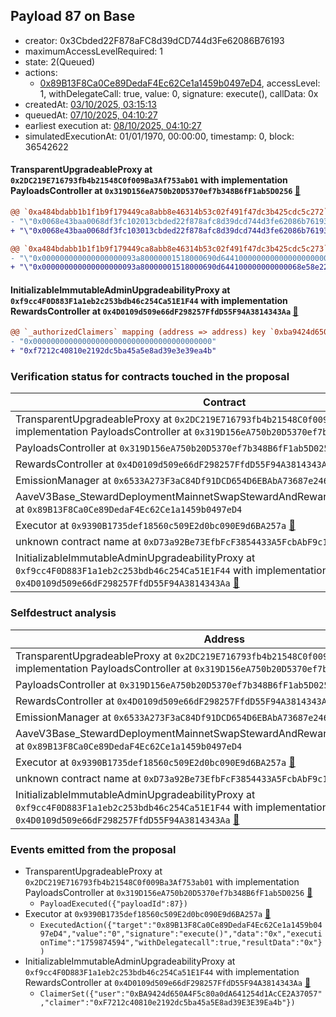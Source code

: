 ## Payload 87 on Base

- creator: 0x3Cbded22F878aFC8d39dCD744d3Fe62086B76193
- maximumAccessLevelRequired: 1
- state: 2(Queued)
- actions:
  - [0x89B13F8Ca0Ce89DedaF4Ec62Ce1a1459b0497eD4](https://basescan.org/address/0x89B13F8Ca0Ce89DedaF4Ec62Ce1a1459b0497eD4), accessLevel: 1, withDelegateCall: true, value: 0, signature: execute(), callData: 0x
- createdAt: [03/10/2025, 03:15:13](https://basescan.org/tx/0x76626fad538a2c6b2a5f744b84989653008197f4a89302edf76dd36e0172850b)
- queuedAt: [07/10/2025, 04:10:27](https://basescan.org/tx/0x2f9ba9c267303ebd1d9516fa40d52d5d28174ad6dfd629a7049cf17bb92a683b)
- earliest execution at: [08/10/2025, 04:10:27](https://www.epochconverter.com/countdown?q=1759896627)
- simulatedExecutionAt: 01/01/1970, 00:00:00, timestamp: 0, block: 36542622
#### TransparentUpgradeableProxy at `0x2DC219E716793fb4b21548C0f009Ba3Af753ab01` with implementation PayloadsController at `0x319D156eA750b20D5370ef7b348B6fF1ab5D0256` [:ghost:](https://github.com/bgd-labs/aave-address-book  "GovernanceV3Base.PAYLOADS_CONTROLLER")

```diff
@@ `0xa484bdabb1b1f1b9f179449ca8abb8e46314b53c02f491f47dc3b425cdc5c272` raw  @@
- "\"0x0068e43baa0068df3fc102013cbded22f878afc8d39dcd744d3fe62086b76193\""
+ "\"0x0068e43baa0068df3fc103013cbded22f878afc8d39dcd744d3fe62086b76193\""

@@ `0xa484bdabb1b1f1b9f179449ca8abb8e46314b53c02f491f47dc3b425cdc5c273` raw  @@
- "\"0x000000000000000000093a80000001518000690d644100000000000000000000\""
+ "\"0x000000000000000000093a80000001518000690d644100000000000068e58e22\""

```
#### InitializableImmutableAdminUpgradeabilityProxy at `0xf9cc4F0D883F1a1eb2c253bdb46c254Ca51E1F44` with implementation RewardsController at `0x4D0109d509e66dF298257FfdD55F94A3814343Aa` [:ghost:](https://github.com/bgd-labs/aave-address-book  "AaveV3Base.DEFAULT_INCENTIVES_CONTROLLER")

```diff
@@ `_authorizedClaimers` mapping (address => address) key `0xba9424d650a4f5c80a0da641254d1acce2a37057` @@
- "0x0000000000000000000000000000000000000000"
+ "0xf7212c40810e2192dc5ba45a5e8ad39e3e39ea4b"

```
### Verification status for contracts touched in the proposal

| Contract | Status |
|---------|------------|
| TransparentUpgradeableProxy at `0x2DC219E716793fb4b21548C0f009Ba3Af753ab01` with implementation PayloadsController at `0x319D156eA750b20D5370ef7b348B6fF1ab5D0256` [:ghost:](https://github.com/bgd-labs/aave-address-book  "GovernanceV3Base.PAYLOADS_CONTROLLER") | Contract |
| PayloadsController at `0x319D156eA750b20D5370ef7b348B6fF1ab5D0256` | Contract |
| RewardsController at `0x4D0109d509e66dF298257FfdD55F94A3814343Aa` | Contract |
| EmissionManager at `0x6533A273F3aC84Df91DCD654D6EBAbA73687e246` [:ghost:](https://github.com/bgd-labs/aave-address-book  "AaveV3Base.EMISSION_MANAGER") | Contract |
| AaveV3Base_StewardDeploymentMainnetSwapStewardAndRewardsSteward_20250821 at `0x89B13F8Ca0Ce89DedaF4Ec62Ce1a1459b0497eD4` | Contract |
| Executor at `0x9390B1735def18560c509E2d0bc090E9d6BA257a` [:ghost:](https://github.com/bgd-labs/aave-address-book  "AaveV3Base.ACL_ADMIN") | Contract |
| unknown contract name at `0xD73a92Be73EfbFcF3854433A5FcbAbF9c1316073` | EOA |
| InitializableImmutableAdminUpgradeabilityProxy at `0xf9cc4F0D883F1a1eb2c253bdb46c254Ca51E1F44` with implementation RewardsController at `0x4D0109d509e66dF298257FfdD55F94A3814343Aa` [:ghost:](https://github.com/bgd-labs/aave-address-book  "AaveV3Base.DEFAULT_INCENTIVES_CONTROLLER") | Contract |

### Selfdestruct analysis

| Address | Result |
|---------|------------|
| TransparentUpgradeableProxy at `0x2DC219E716793fb4b21548C0f009Ba3Af753ab01` with implementation PayloadsController at `0x319D156eA750b20D5370ef7b348B6fF1ab5D0256` [:ghost:](https://github.com/bgd-labs/aave-address-book  "GovernanceV3Base.PAYLOADS_CONTROLLER") | DelegateCall |
| PayloadsController at `0x319D156eA750b20D5370ef7b348B6fF1ab5D0256` | Safe |
| RewardsController at `0x4D0109d509e66dF298257FfdD55F94A3814343Aa` | Safe |
| EmissionManager at `0x6533A273F3aC84Df91DCD654D6EBAbA73687e246` [:ghost:](https://github.com/bgd-labs/aave-address-book  "AaveV3Base.EMISSION_MANAGER") | Safe |
| AaveV3Base_StewardDeploymentMainnetSwapStewardAndRewardsSteward_20250821 at `0x89B13F8Ca0Ce89DedaF4Ec62Ce1a1459b0497eD4` | Safe |
| Executor at `0x9390B1735def18560c509E2d0bc090E9d6BA257a` [:ghost:](https://github.com/bgd-labs/aave-address-book  "AaveV3Base.ACL_ADMIN") | DelegateCall |
| unknown contract name at `0xD73a92Be73EfbFcF3854433A5FcbAbF9c1316073` | EOA |
| InitializableImmutableAdminUpgradeabilityProxy at `0xf9cc4F0D883F1a1eb2c253bdb46c254Ca51E1F44` with implementation RewardsController at `0x4D0109d509e66dF298257FfdD55F94A3814343Aa` [:ghost:](https://github.com/bgd-labs/aave-address-book  "AaveV3Base.DEFAULT_INCENTIVES_CONTROLLER") | DelegateCall |

### Events emitted from the proposal

- TransparentUpgradeableProxy at `0x2DC219E716793fb4b21548C0f009Ba3Af753ab01` with implementation PayloadsController at `0x319D156eA750b20D5370ef7b348B6fF1ab5D0256` [:ghost:](https://github.com/bgd-labs/aave-address-book  "GovernanceV3Base.PAYLOADS_CONTROLLER")
  - `PayloadExecuted({"payloadId":87})`
- Executor at `0x9390B1735def18560c509E2d0bc090E9d6BA257a` [:ghost:](https://github.com/bgd-labs/aave-address-book  "AaveV3Base.ACL_ADMIN")
  - `ExecutedAction({"target":"0x89B13F8Ca0Ce89DedaF4Ec62Ce1a1459b0497eD4","value":"0","signature":"execute()","data":"0x","executionTime":"1759874594","withDelegatecall":true,"resultData":"0x"})`
- InitializableImmutableAdminUpgradeabilityProxy at `0xf9cc4F0D883F1a1eb2c253bdb46c254Ca51E1F44` with implementation RewardsController at `0x4D0109d509e66dF298257FfdD55F94A3814343Aa` [:ghost:](https://github.com/bgd-labs/aave-address-book  "AaveV3Base.DEFAULT_INCENTIVES_CONTROLLER")
  - `ClaimerSet({"user":"0xBA9424d650A4F5c80a0dA641254d1AcCE2A37057","claimer":"0xF7212c40810e2192dc5ba45a5E8ad39E3E39Ea4b"})`
